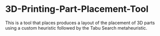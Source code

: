 # 3D-Printing-Part-Placement-Tool
This is a tool that places produces a layout of the placement of 3D parts using a custom heuristic followed by the Tabu Search metaheuristic.
